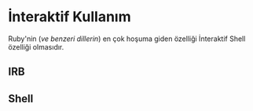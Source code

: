 # İnteraktif Kullanım

Ruby'nin (*ve benzeri dillerin*) en çok hoşuma giden özelliği İnteraktif Shell
özelliği olmasıdır.

## IRB

## Shell
